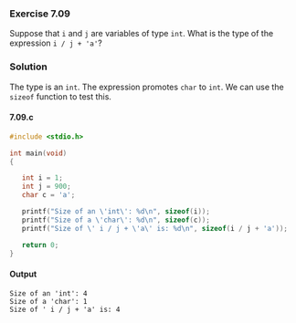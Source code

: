 ### Exercise 7.09
Suppose that `i` and `j` are variables of type `int`. What is the type of the expression `i / j + 'a'`?
### Solution
The type is an `int`. The expression promotes `char` to `int`.
We can use the `sizeof` function to test this. 
#### 7.09.c
```c
#include <stdio.h>

int main(void)
{

   int i = 1;
   int j = 900;
   char c = 'a';

   printf("Size of an \'int\': %d\n", sizeof(i));
   printf("Size of a \'char\': %d\n", sizeof(c));
   printf("Size of \' i / j + \'a\' is: %d\n", sizeof(i / j + 'a'));

   return 0;
}
```
#### Output
```
Size of an 'int': 4
Size of a 'char': 1
Size of ' i / j + 'a' is: 4
```
